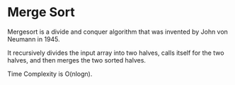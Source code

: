 # Merge Sort
Mergesort is a divide and conquer algorithm that was invented by John von Neumann in 1945.

It recursively divides the input array into two halves, calls itself for the two halves, and then merges the two sorted halves.

Time Complexity is O(nlogn).